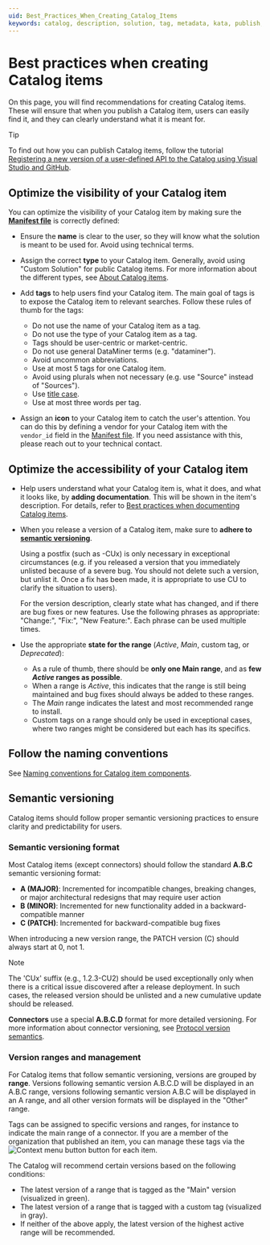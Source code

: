 ```yaml
---
uid: Best_Practices_When_Creating_Catalog_Items
keywords: catalog, description, solution, tag, metadata, kata, publish, upload, topic
---
```


# Best practices when creating Catalog items

On this page, you will find recommendations for creating Catalog items. These will ensure that when you publish a Catalog item, users can easily find it, and they can clearly understand what it is meant for.

> [!TIP]
> To find out how you can publish Catalog items, follow the tutorial [Registering a new version of a user-defined API to the Catalog using Visual Studio and GitHub](xref:CICD_Tutorial_For_Other_Items_User_Defined_API_VisualStudio_And_GitHub).

## Optimize the visibility of your Catalog item

You can optimize the visibility of your Catalog item by making sure the [**Manifest file**](xref:Register_Catalog_Item#manifest-file) is correctly defined:

- Ensure the **name** is clear to the user, so they will know what the solution is meant to be used for. Avoid using technical terms.

- Assign the correct **type** to your Catalog item. Generally, avoid using "Custom Solution" for public Catalog items. For more information about the different types, see [About Catalog items](xref:About_the_Catalog_app#about-catalog-items).

- Add **tags** to help users find your Catalog item. The main goal of tags is to expose the Catalog item to relevant searches. Follow these rules of thumb for the tags:

  - Do not use the name of your Catalog item as a tag.
  - Do not use the type of your Catalog item as a tag.
  - Tags should be user-centric or market-centric.
  - Do not use general DataMiner terms (e.g. "dataminer").
  - Avoid uncommon abbreviations.
  - Use at most 5 tags for one Catalog item.
  - Avoid using plurals when not necessary (e.g. use "Source" instead of "Sources").
  - Use [title case](xref:Title_case).
  - Use at most three words per tag.

- Assign an **icon** to your Catalog item to catch the user's attention. You can do this by defining a vendor for your Catalog item with the `vendor_id` field in the [Manifest file](xref:Register_Catalog_Item#manifest-file). If you need assistance with this, please reach out to your technical contact.

## Optimize the accessibility of your Catalog item

- Help users understand what your Catalog item is, what it does, and what it looks like, by **adding documentation**. This will be shown in the item's description. For details, refer to [Best practices when documenting Catalog items](xref:Best_Practices_When_Documenting_Catalog_Items).

- When you release a version of a Catalog item, make sure to **adhere to [semantic versioning](#semantic-versioning)**.

  Using a postfix (such as -CUx) is only necessary in exceptional circumstances (e.g. if you released a version that you immediately unlisted because of a severe bug. You should not delete such a version, but unlist it. Once a fix has been made, it is appropriate to use CU to clarify the situation to users).

  For the version description, clearly state what has changed, and if there are bug fixes or new features. Use the following phrases as appropriate: "Change:", "Fix:", "New Feature:". Each phrase can be used multiple times.

- Use the appropriate **state for the range** (*Active*, *Main*, custom tag, or *Deprecated*):

  - As a rule of thumb, there should be **only one Main range**, and as **few *Active* ranges as possible**.
  - When a range is *Active*, this indicates that the range is still being maintained and bug fixes should always be added to these ranges.
  - The *Main* range indicates the latest and most recommended range to install.
  - Custom tags on a range should only be used in exceptional cases, where two ranges might be considered but each has its specifics.

## Follow the naming conventions

See [Naming conventions for Catalog item components](xref:Naming_Conventions_For_Catalog_Item_Components).

## Semantic versioning

Catalog items should follow proper semantic versioning practices to ensure clarity and predictability for users.

### Semantic versioning format

Most Catalog items (except connectors) should follow the standard **A.B.C** semantic versioning format:

- **A (MAJOR)**: Incremented for incompatible changes, breaking changes, or major architectural redesigns that may require user action
- **B (MINOR)**: Incremented for new functionality added in a backward-compatible manner  
- **C (PATCH)**: Incremented for backward-compatible bug fixes

When introducing a new version range, the PATCH version (C) should always start at 0, not 1.

> [!NOTE]
> The 'CUx' suffix (e.g., 1.2.3-CU2) should be used exceptionally only when there is a critical issue discovered after a release deployment. In such cases, the released version should be unlisted and a new cumulative update should be released.

**Connectors** use a special **A.B.C.D** format for more detailed versioning. For more information about connector versioning, see [Protocol version semantics](xref:ProtocolVersionSemantics).

### Version ranges and management

For Catalog items that follow semantic versioning, versions are grouped by **range**. Versions following semantic version A.B.C.D will be displayed in an A.B.C range, versions following semantic version A.B.C will be displayed in an A range, and all other version formats will be displayed in the "Other" range.

Tags can be assigned to specific versions and ranges, for instance to indicate the main range of a connector. If you are a member of the organization that published an item, you can manage these tags via the ![Context menu button](~/user-guide/images/Catalog_context_menu.png) button for each item.

The Catalog will recommend certain versions based on the following conditions:

- The latest version of a range that is tagged as the "Main" version (visualized in green).
- The latest version of a range that is tagged with a custom tag (visualized in gray).
- If neither of the above apply, the latest version of the highest active range will be recommended.
